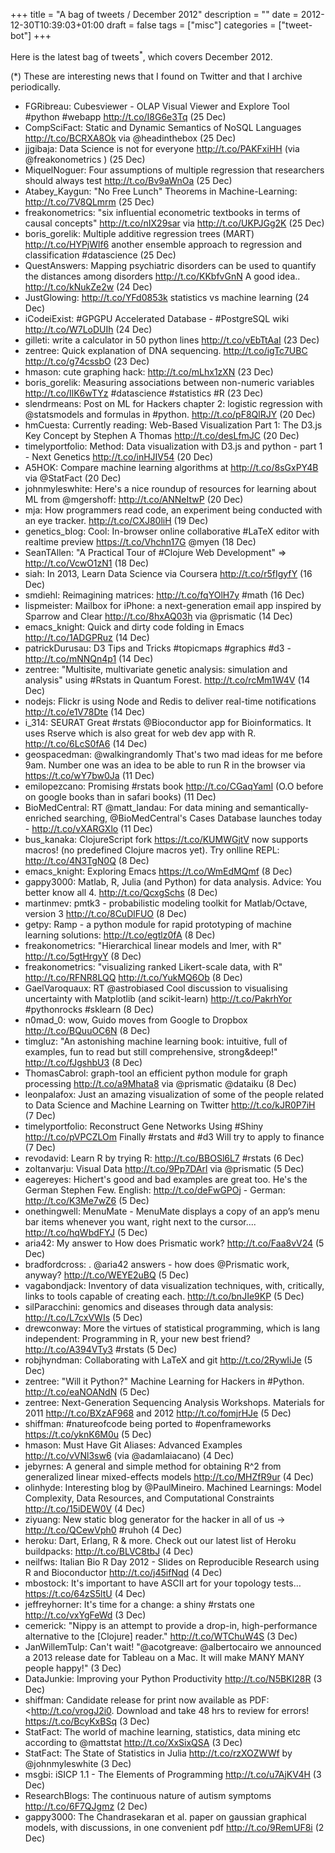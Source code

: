 +++
title = "A bag of tweets / December 2012"
description = ""
date = 2012-12-30T10:39:03+01:00
draft = false
tags = ["misc"]
categories = ["tweet-bot"]
+++

Here is the latest bag of tweets<sup>*</sup>, which covers December 2012.

<!--more-->

(*) These are interesting news that I found on Twitter and that I archive periodically.

* FGRibreau: Cubesviewer - OLAP Visual Viewer and Explore Tool #python #webapp <http://t.co/I8G6e3Tq> (25 Dec)
* CompSciFact: Static and Dynamic Semantics of NoSQL Languages <http://t.co/BCRXA8Ok> via @headinthebox (25 Dec)
* jjgibaja: Data Science is not for everyone <http://t.co/PAKFxiHH> (via @freakonometrics ) (25 Dec)
* MiquelNoguer: Four assumptions of multiple regression that researchers should always test <http://t.co/Bv9aWnOa> (25 Dec)
* Atabey_Kaygun: "No Free Lunch" Theorems in Machine-Learning: <http://t.co/7V8QLmrm> (25 Dec)
* freakonometrics: "six influential econometric textbooks in terms of causal concepts" <http://t.co/nIX29sar> via  <http://t.co/UKPJGg2K> (25 Dec)
* boris_gorelik: Multiple additive regression trees (MART) <http://t.co/HYPjWlf6> another ensemble approach to regression and classification #datascience (25 Dec)
* QuestAnswers: Mapping psychiatric disorders can be used to quantify the distances among disorders <http://t.co/KKbfvGnN> A good idea.. <http://t.co/kNukZe2w> (24 Dec)
* JustGlowing: <http://t.co/YFd0853k> statistics vs machine learning (24 Dec)
* iCodeiExist: #GPGPU Accelerated Database - #PostgreSQL wiki <http://t.co/W7LoDUIh> (24 Dec)
* gilleti: write a calculator in 50 python lines <http://t.co/vEbTtAaI> (23 Dec)
* zentree: Quick explanation of DNA sequencing. <http://t.co/igTc7UBC> <http://t.co/g74cssbO> (23 Dec)
* hmason: cute graphing hack: <http://t.co/mLhx1zXN> (23 Dec)
* boris_gorelik: Measuring associations between non-numeric variables <http://t.co/IlK6wTYz> #datascience #statistics #R (23 Dec)
* slendrmeans: Post on ML for Hackers chapter 2: logistic regression with @statsmodels and formulas in #python. <http://t.co/pF8QlRJY> (20 Dec)
* hmCuesta: Currently reading: Web-Based Visualization Part 1: The D3.js Key Concept by Stephen A Thomas <http://t.co/desLfmJC> (20 Dec)
* timelyportfolio: Method: Data visualization with D3.js and python - part 1 - Next Genetics <http://t.co/inHJIV54> (20 Dec)
* A5HOK: Compare machine learning algorithms at <http://t.co/8sGxPY4B> via @StatFact (20 Dec)
* johnmyleswhite: Here's a nice roundup of resources for learning about ML from @mgershoff: <http://t.co/ANNeItwP> (20 Dec)
* mja: How programmers read code, an experiment being conducted with an eye tracker. <http://t.co/CXJ80liH> (19 Dec)
* genetics_blog: Cool: In-browser online collaborative #LaTeX editor with realtime preview <https://t.co/Vhchn17G> @myen (18 Dec)
* SeanTAllen: "A Practical Tour of #Clojure Web Development" => <http://t.co/VcwO1zN1> (18 Dec)
* siah: In 2013, Learn Data Science via Coursera <http://t.co/r5fIgyfY> (16 Dec)
* smdiehl: Reimagining matrices: <http://t.co/fqYOlH7y> #math (16 Dec)
* lispmeister: Mailbox for iPhone: a next-generation email app inspired by Sparrow and Clear <http://t.co/8hxAQ03h> via @prismatic (14 Dec)
* emacs_knight: Quick and dirty code folding in Emacs <http://t.co/1ADGPRuz> (14 Dec)
* patrickDurusau: D3 Tips and Tricks #topicmaps #graphics #d3 - <http://t.co/mNNQn4p1> (14 Dec)
* zentree: "Multisite, multivariate genetic analysis: simulation and analysis" using #Rstats in Quantum Forest. <http://t.co/rcMm1W4V> (14 Dec)
* nodejs: Flickr is using Node and Redis to deliver real-time notifications <http://t.co/e1V78Dte> (14 Dec)
* i_314: SEURAT Great #rstats @Bioconductor app for Bioinformatics. It uses Rserve which is also great for web dev app with R. <http://t.co/6LcS0fA6> (14 Dec)
* geospacedman: @walkingrandomly That's two mad ideas for me before 9am. Number one was an idea to be able to run R in the browser via <https://t.co/wY7bw0Ja> (11 Dec)
* emilopezcano: Promising #rstats book <http://t.co/CGaqYamI> (O.O before on google books than in safari books) (11 Dec)
* BioMedCentral: RT @matt_landau: For data mining and semantically-enriched searching, @BioMedCentral's Cases Database launches today - <http://t.co/vXARGXlo> (11 Dec)
* bus_kanaka: ClojureScript fork <https://t.co/KUMWGjtV> now supports macros! (no predefined Clojure macros yet). Try onlline REPL: <http://t.co/4N3TgN0Q> (8 Dec)
* emacs_knight: Exploring Emacs <https://t.co/WmEdMQmf> (8 Dec)
* gappy3000: Matlab, R, Julia (and Python) for data analysis. Advice: You better know all 4. <http://t.co/QcxgSchs> (8 Dec)
* martinmev: pmtk3 - probabilistic modeling toolkit for Matlab/Octave, version 3 <http://t.co/8CuDlFUO> (8 Dec)
* getpy: Ramp - a python module for rapid prototyping of machine learning solutions: <http://t.co/egtlz0fA> (8 Dec)
* freakonometrics: "Hierarchical linear models and lmer, with R" <http://t.co/5gtHrgyY> (8 Dec)
* freakonometrics: "visualizing ranked Likert-scale data, with R" <http://t.co/RFNR8LQQ> <http://t.co/YukMQ6Ob> (8 Dec)
* GaelVaroquaux: RT @astrobiased Cool discussion to visualising uncertainty with Matplotlib (and scikit-learn) <http://t.co/PakrhYor> #pythonrocks #sklearn (8 Dec)
* n0mad_0: wow, Guido moves from Google to Dropbox  <http://t.co/BQuuOC6N> (8 Dec)
* timgluz: "An astonishing machine learning book: intuitive, full of examples, fun to read but still comprehensive, strong&deep!" <http://t.co/fJgshbU3> (8 Dec)
* ThomasCabrol: graph-tool an efficient python module for graph processing <http://t.co/a9Mhata8> via @prismatic @dataiku (8 Dec)
* leonpalafox: Just an amazing visualization of some of the people related to Data Science and Machine Learning on Twitter <http://t.co/kJR0P7iH> (7 Dec)
* timelyportfolio: Reconstruct Gene Networks Using #Shiny <http://t.co/pVPCZLOm> Finally #rstats and #d3 Will try to apply to finance (7 Dec)
* revodavid: Learn R by trying R: <http://t.co/BBOSl6L7> #rstats (6 Dec)
* zoltanvarju: Visual Data <http://t.co/9Pp7DArl> via @prismatic (5 Dec)
* eagereyes: Hichert's good and bad examples are great too. He's the German Stephen Few. English: <http://t.co/deFwGPOj> - German: <http://t.co/K3Me7wZ6> (5 Dec)
* onethingwell: MenuMate - MenuMate displays a copy of an app’s menu bar items whenever you want, right next to the cursor.... <http://t.co/hqWbdFYJ> (5 Dec)
* aria42: My answer to How does Prismatic work? <http://t.co/Faa8vV24>  (5 Dec)
* bradfordcross: . @aria42 answers - how does @Prismatic work, anyway?  <http://t.co/WEYE2uBQ> (5 Dec)
* vagabondjack: Inventory of data visualization techniques, with, critically, links to tools capable of creating each. <http://t.co/bnJIe9KP> (5 Dec)
* silParacchini: genomics and diseases through data analysis: <http://t.co/L7cxVWIs> (5 Dec)
* drewconway: More the virtues of statistical programming, which is lang independent: Programming in R, your new best friend? <http://t.co/A394VTy3> #rstats (5 Dec)
* robjhyndman: Collaborating with LaTeX and git <http://t.co/2RywIiJe> (5 Dec)
* zentree: "Will it Python?" Machine Learning for Hackers in #Python. <http://t.co/eaNOANdN> (5 Dec)
* zentree: Next-Generation Sequencing Analysis Workshops. Materials for 2011 <http://t.co/BXzAF968> and 2012 <http://t.co/fomjrHJe> (5 Dec)
* shiffman: #natureofcode being ported to #openframeworks <https://t.co/yknK6M0u> (5 Dec)
* hmason: Must Have Git Aliases: Advanced Examples <http://t.co/vVNl3sw6> (via @adamlaiacano) (4 Dec)
* jebyrnes: A general and simple method for obtaining R^2 from generalized linear mixed-effects models <http://t.co/MHZfR9ur> (4 Dec)
* olinhyde: Interesting blog by @PaulMineiro. Machined Learnings: Model Complexity, Data Resources, and Computational Constraints <http://t.co/15iDEW0V> (4 Dec)
* ziyuang: New static blog generator for the hacker in all of us → <http://t.co/QCewVph0> #ruhoh (4 Dec)
* heroku: Dart, Erlang, R & more.  Check out our latest list of Heroku buildpacks: <http://t.co/BLVC8tbJ> (4 Dec)
* neilfws: Italian Bio R Day 2012 - Slides on Reproducible Research using R and Bioconductor  <http://t.co/j45ifNqd> (4 Dec)
* mbostock: It's important to have ASCII art for your topology tests… <https://t.co/64zS5ltU> (4 Dec)
* jeffreyhorner: It's time for a change: a shiny #rstats one <http://t.co/vxYgFeWd> (3 Dec)
* cemerick: "Nippy is an attempt to provide a drop-in, high-performance alternative to the [Clojure] reader." <http://t.co/WTChuW4S> (3 Dec)
* JanWillemTulp: Can't wait! "@acotgreave: @albertocairo we announced a 2013 release date for Tableau on a Mac. It will make MANY MANY people happy!" (3 Dec)
* DataJunkie: Improving your Python Productivity <http://t.co/N5BKI28R> (3 Dec)
* shiffman: Candidate release for print now available as PDF: <http://t.co/vrogJ2i0. Download and take 48 hrs to review for errors! <https://t.co/BcyKxBSq> (3 Dec)
* StatFact: The world of machine learning, statistics, data mining etc according to @mattstat <http://t.co/XxSixQSA> (3 Dec)
* StatFact: The State of Statistics in Julia <http://t.co/rzXOZWWf> by @johnmyleswhite (3 Dec)
* msgbi: iSICP 1.1 - The Elements of Programming <http://t.co/u7AjKV4H> (3 Dec)
* ResearchBlogs: The continuous nature of autism symptoms <http://t.co/6F7QJgmz> (2 Dec)
* gappy3000: The Chandrasekaran et al. paper on gaussian graphical models, with discussions, in one convenient pdf <http://t.co/9RemUF8i> (2 Dec)
